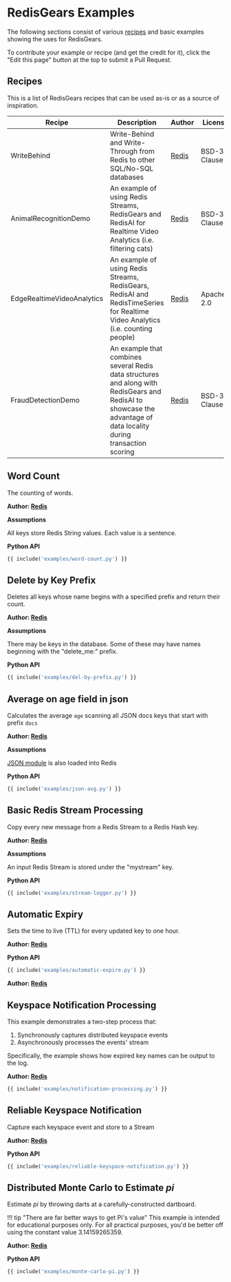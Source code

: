 # RedisGears Examples
The following sections consist of various [recipes](glossary.md#recipe) and basic examples showing the uses for RedisGears.

To contribute your example or recipe (and get the credit for it), click the "Edit this page" button at the top to submit a Pull Request.

## Recipes
This is a list of RedisGears recipes that can be used as-is or as a source of inspiration.

| Recipe | Description | Author | License | URL |
| --- | --- | --- | --- | --- |
| WriteBehind | Write-Behind and Write-Through from Redis to other SQL/No-SQL databases | [Redis](https://redis.com/) | BSD-3-Clause | [git](https://github.com/RedisGears/WriteBehind/) |
| AnimalRecognitionDemo | An example of using Redis Streams, RedisGears and RedisAI for Realtime Video Analytics (i.e. filtering cats) | [Redis](https://redis.com/) | BSD-3-Clause | [git](https://github.com/RedisGears/AnimalRecognitionDemo) |
| EdgeRealtimeVideoAnalytics | An example of using Redis Streams, RedisGears, RedisAI and RedisTimeSeries for Realtime Video Analytics (i.e. counting people) | [Redis](https://redis.com/) | Apache-2.0 | [git](https://github.com/RedisGears/EdgeRealtimeVideoAnalytics) |
| FraudDetectionDemo | An example that combines several Redis data structures and along with RedisGears and RedisAI to showcase the advantage of data locality during transaction scoring | [Redis](https://redis.com) | BSD-3-Clause | [git](https://github.com/RedisAI/FraudDetectionDemo)|

## Word Count
The counting of words.

**Author: [Redis](https://redis.com/)**

**Assumptions**

All keys store Redis String values. Each value is a sentence.

**Python API**

```python
{{ include('examples/word-count.py') }}
```

## Delete by Key Prefix
Deletes all keys whose name begins with a specified prefix and return their count.

**Author: [Redis](https://redis.com/)**

**Assumptions**

There may be keys in the database. Some of these may have names beginning with the "delete_me:" prefix.

**Python API**

```python
{{ include('examples/del-by-prefix.py') }}
```

## Average on age field in json
Calculates the average `age` scanning all JSON docs keys that start with prefix `docs`

**Author: [Redis](https://redis.com/)**

**Assumptions**

[JSON module](https://oss.redis.com/redisjson/) is also loaded into Redis

**Python API**

```python
{{ include('examples/json-avg.py') }}
```

## Basic Redis Stream Processing

Copy every new message from a Redis Stream to a Redis Hash key.

**Author: [Redis](https://redis.com/)**

**Assumptions**

An input Redis Stream is stored under the "mystream" key.

**Python API**

```python
{{ include('examples/stream-logger.py') }}
```

## Automatic Expiry

Sets the time to live (TTL) for every updated key to one hour.

**Author: [Redis](https://redis.com/)**

**Python API**

```python
{{ include('examples/automatic-expire.py') }}
```

**Author: [Redis](https://redis.com/)**

## Keyspace Notification Processing

This example demonstrates a two-step process that:

1. Synchronously captures distributed keyspace events
1. Asynchronously processes the events' stream

Specifically, the example shows how expired key names can be output to the log.

**Author: [Redis](https://redis.com/)**

```python
{{ include('examples/notification-processing.py') }}
```

## Reliable Keyspace Notification

Capture each keyspace event and store to a Stream

**Author: [Redis](https://redis.com/)**

**Python API**

```python
{{ include('examples/reliable-keyspace-notification.py') }}
```

## Distributed Monte Carlo to Estimate _pi_

Estimate _pi_ by throwing darts at a carefully-constructed dartboard.

!!! tip "There are far better ways to get Pi's value"
    This example is intended for educational purposes only. For all practical purposes, you'd be better off using the constant value 3.14159265359.

**Author: [Redis](https://redis.com/)**

**Python API**

```python
{{ include('examples/monte-carlo-pi.py') }}
```
